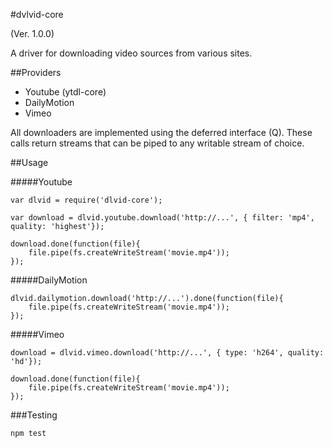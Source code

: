 #dvlvid-core 

(Ver. 1.0.0)

A driver for downloading video sources from various sites.

##Providers
- Youtube (ytdl-core)
- DailyMotion
- Vimeo

All downloaders are implemented using the deferred interface (Q). These calls return streams that can be piped to any writable stream of choice.

##Usage
  

#####Youtube

```
var dlvid = require('dlvid-core');

var download = dlvid.youtube.download('http://...', { filter: 'mp4', quality: 'highest'});

download.done(function(file){
	file.pipe(fs.createWriteStream('movie.mp4'));
});
```

#####DailyMotion
```
dlvid.dailymotion.download('http://...').done(function(file){
	file.pipe(fs.createWriteStream('movie.mp4'));
});
```

#####Vimeo
```
download = dlvid.vimeo.download('http://...', { type: 'h264', quality: 'hd'});

download.done(function(file){
	file.pipe(fs.createWriteStream('movie.mp4'));
});
``` 	

###Testing

```
npm test
```
